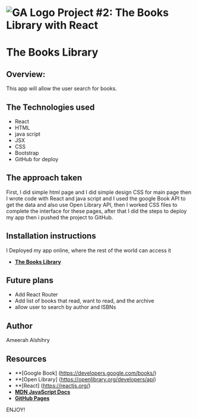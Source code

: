 
# ![GA Logo](https://ga-dash.s3.amazonaws.com/production/assets/logo-9f88ae6c9c3871690e33280fcf557f33.png) Project #2: The Books Library with React

# The Books Library

## Overview:
This app will allow the user search for books.

## The Technologies used
- React
- HTML
- java script
- JSX
- CSS
- Bootstrap
- GitHub for deploy

## The approach taken
First, I did simple html page and I did simple design CSS for main page then I wrote code with React and java script and I used the google Book API to get the data and also use Open Library API,
then I worked CSS files to complete the interface for these pages, after that I did the steps to deploy my app then i pushed
the project to GitHub.


## Installation instructions
I Deployed my app online, where the rest of the world can access it
- **[The Books Library](https://ameerahalshihry.github.io/project_2/)** 

## Future plans
- Add React Router
- Add list of books that read, want to read, and the archive
- allow user to search by author and ISBNs


## Author
Ameerah Alshihry


## Resources
- **[Google Book] (https://developers.google.com/books/)
- **[Open Library] (https://openlibrary.org/developers/api)
- **[React] (https://reactjs.org/)
- **[MDN JavaScript Docs](https://developer.mozilla.org/en-US/docs/Web/JavaScript)** 
- **[GitHub Pages](https://pages.github.com)**

ENJOY! 